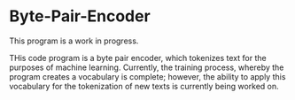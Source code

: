 # Byte-Pair-Encoder

This program is a work in progress.

THis code program is a byte pair encoder, which tokenizes text for the purposes of machine learning. Currently, the training process, whereby the program creates a vocabulary is complete; however, the ability to apply this vocabulary for the tokenization of new texts is currently being worked on. 
